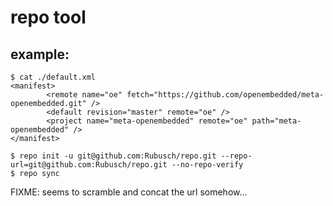 # repo tool

## example:

```
$ cat ./default.xml 
<manifest>
        <remote name="oe" fetch="https://github.com/openembedded/meta-openembedded.git" />
        <default revision="master" remote="oe" />
        <project name="meta-openembedded" remote="oe" path="meta-openembedded" />
</manifest>
```

```
$ repo init -u git@github.com:Rubusch/repo.git --repo-url=git@github.com:Rubusch/repo.git --no-repo-verify
$ repo sync
```

FIXME: seems to scramble and concat the url somehow...


